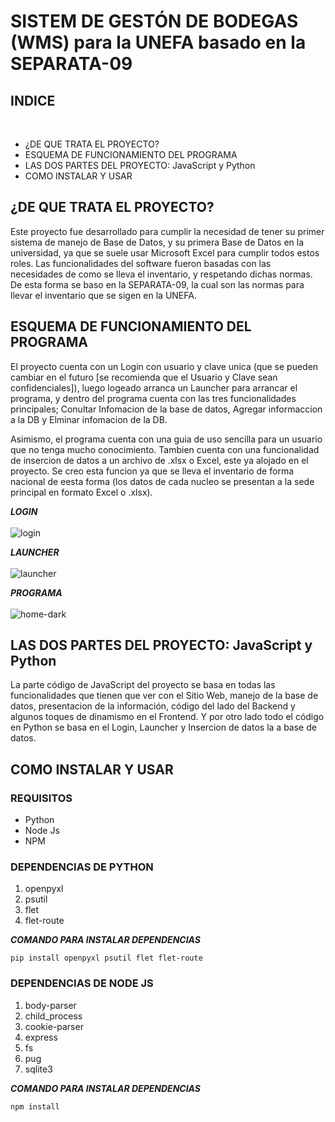 <h1>SISTEM DE GESTÓN DE BODEGAS (WMS) para la UNEFA basado en la SEPARATA-09</h1>

<h2>INDICE</h2>
<br>
<ul>
	<li>¿DE QUE TRATA EL PROYECTO?</li>
	<li>ESQUEMA DE FUNCIONAMIENTO DEL PROGRAMA</li>
	<li>LAS DOS PARTES DEL PROYECTO: JavaScript y Python</li>
	<li>COMO INSTALAR Y USAR</li>
</ul>

<h2>¿DE QUE TRATA EL PROYECTO?</h2>

Este proyecto fue desarrollado para cumplir la necesidad de tener su primer sistema de manejo de Base de Datos, y su primera Base de Datos en la universidad, ya que se suele usar Microsoft Excel para cumplir todos estos roles. Las funcionalidades del software fueron basadas con las necesidades de como se lleva el inventario, y respetando dichas normas. De esta forma se baso en la SEPARATA-09, la cual son las normas para llevar el inventario que se sigen en la UNEFA.

<h2>ESQUEMA DE FUNCIONAMIENTO DEL PROGRAMA</h2>

El proyecto cuenta con un Login con usuario y clave unica (que se pueden cambiar en el futuro [se recomienda que el Usuario y Clave sean confidenciales]), luego logeado arranca un Launcher para arrancar el programa, y dentro del programa cuenta con las tres funcionalidades principales; Conultar Infomacion de la base de datos, Agregar informaccion a la DB y Elminar infomacion de la DB. 

Asimismo, el programa cuenta con una guia de uso sencilla para un usuario que no tenga mucho conocimiento. Tambien cuenta con una funcionalidad de insercion de datos a un archivo de .xlsx o Excel, este ya alojado en el proyecto. Se creo esta funcion ya que se lleva el inventario de forma nacional de eesta forma (los datos de cada nucleo se presentan a la sede principal en formato Excel o .xlsx).

<em><strong>LOGIN</strong></em>
<br>
<br>
![login](https://github.com/kyablonkis/unefa-wms/assets/147773213/c14c85df-936d-459b-9d51-5803b7fe5d32)

<em><strong>LAUNCHER</strong></em>
<br>
<br>
![launcher](https://github.com/kyablonkis/unefa-wms/assets/147773213/0d9b5cd6-95d2-4d8e-9fdd-2c5420a00dd9)

<em><strong>PROGRAMA</strong></em>
<br>
<br>
![home-dark](https://github.com/kyablonkis/unefa-wms/assets/147773213/d087a7f1-7c6d-4b3d-88e3-6af2501678c1)

<h2>LAS DOS PARTES DEL PROYECTO: JavaScript y Python</h2>

La parte código de JavaScript del proyecto se basa en todas las funcionalidades que tienen que ver con el Sitio Web, manejo de la base de datos, presentacion de la información, código del lado del Backend y algunos toques de dinamismo en el Frontend. Y por otro lado todo el código en Python se basa en el Login, Launcher y Insercion de datos la a base de datos.

<h2>COMO INSTALAR Y USAR</h2>
<h3>REQUISITOS</h3>
<ul>
	<li>Python</li>
	<li>Node Js</li>
	<li>NPM</li>
</ul>
<h3>DEPENDENCIAS DE PYTHON</h3>
<ol>
	<li>openpyxl</li>
	<li>psutil</li>
	<li>flet</li>
	<li>flet-route</li>
</ol>

<em><strong>COMANDO PARA INSTALAR DEPENDENCIAS</strong></em>

	pip install openpyxl psutil flet flet-route
	 
<h3>DEPENDENCIAS DE NODE JS</h3>
<ol>
	<li>body-parser</li>
	<li>child_process</li>
	<li>cookie-parser</li>
	<li>express</li>
	<li>fs</li>
	<li>pug</li>
	<li>sqlite3</li>
</ol>

<em><strong>COMANDO PARA INSTALAR DEPENDENCIAS</strong></em>

	npm install

 

